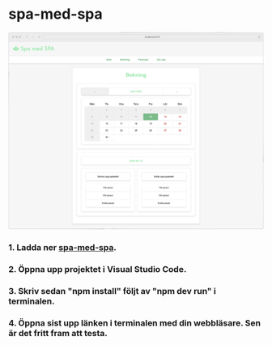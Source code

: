 # spa-med-spa

![](spa-med-spa.png)

### 1. Ladda ner [spa-med-spa](https://github.com/RobbanT/spa-med-spa/archive/refs/heads/main.zip).

### 2. Öppna upp projektet i Visual Studio Code.

### 3. Skriv sedan "npm install" följt av "npm dev run" i terminalen.

### 4. Öppna sist upp länken i terminalen med din webbläsare. Sen är det fritt fram att testa.
